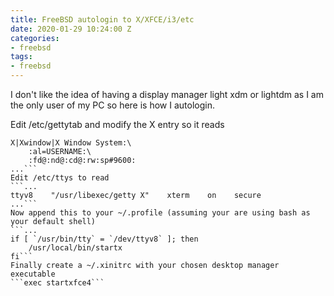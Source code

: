 ```yaml
---
title: FreeBSD autologin to X/XFCE/i3/etc
date: 2020-01-29 10:24:00 Z
categories:
- freebsd
tags:
- freebsd
---
```


I don't like the idea of having a display manager light xdm or lightdm as I am the only user of my PC so here is how I autologin.

Edit /etc/gettytab and modify the X entry so it reads
```...
X|Xwindow|X Window System:\
    :al=USERNAME:\
    :fd@:nd@:cd@:rw:sp#9600:
...```
Edit /etc/ttys to read
```...
ttyv8    "/usr/libexec/getty X"    xterm    on    secure
...```
Now append this to your ~/.profile (assuming your are using bash as your default shell)
```...
if [ `/usr/bin/tty` = `/dev/ttyv8` ]; then
    /usr/local/bin/startx
fi```
Finally create a ~/.xinitrc with your chosen desktop manager executable
```exec startxfce4```